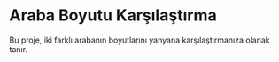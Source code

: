 # Araba Boyutu Karşılaştırma
Bu proje, iki farklı arabanın boyutlarını yanyana karşılaştırmanıza olanak tanır.
